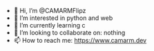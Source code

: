 - 👋 Hi, I’m @CAMARMFlipz
- 👀 I’m interested in python and web
- 🌱 I’m currently learning c
- 💞️ I’m looking to collaborate on: nothing
- 📫 How to reach me: https://www.camarm.dev

<!---
CAMARMFlipz/CAMARMFlipz is a ✨ special ✨ repository because its `README.md` (this file) appears on your GitHub profile.
You can click the Preview link to take a look at your changes.
--->
